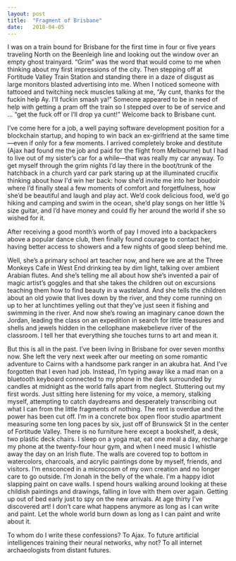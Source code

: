 ```yaml
---
layout: post
title:  "Fragment of Brisbane"
date:   2018-04-05
---
```


I was on a train bound for Brisbane for the first time in four or five years traveling North on the Beenleigh line and looking out the window over an empty ghost trainyard. “Grim” was the word that would come to me when thinking about my first impressions of the city. Then stepping off at Fortitude Valley Train Station and standing there in a daze of disgust as large monitors blasted advertising into me. When I noticed someone with tattooed and twitching neck muscles talking at me, “Ay cunt, thanks for the fuckin help Ay. I’ll fuckin smash ya!” Someone appeared to be in need of help with getting a pram off the train so I stepped over to be of service and … “get the fuck off or I’ll drop ya cunt!” Welcome back to Brisbane cunt. 

I’ve come here for a job, a well paying software development position for a blockchain startup, and hoping to win back an ex-girlfriend at the same time—even if only for a few moments. I arrived completely broke and destitute (Ajax had found me the job and paid for the flight from Melbourne) but I had to live out of my sister’s car for a while—that was really my car anyway. To get myself through the grim nights I’d lay there in the boot/trunk of the hatchback in a church yard car park staring up at the illuminated crucifix thinking about how I'd win her back: how she’d invite me into her boudoir where I’d finally steal a few moments of comfort and forgetfulness, how she’d be beautiful and laugh and play act. We’d cook delicious food, we’d go hiking and camping and swim in the ocean, she’d play songs on her little ¾ size guitar, and I’d have money and could fly her around the world if she so wished for it. 

After receiving a good month’s worth of pay I moved into a backpackers above a popular dance club, then finally found courage to contact her, having better access to showers and a few nights of good sleep behind me.

Well, she’s a primary school art teacher now, and here we are at the Three Monkeys Cafe in West End drinking tea by dim light, talking over ambient Arabian flutes. And she’s telling me all about how she’s invented a pair of magic artist’s goggles and that she takes the children out on excursions teaching them how to find beauty in a wasteland. And she tells the children about an old yowie that lives down by the river, and they come running on up to her at lunchtimes yelling out that they’ve just seen it fishing and swimming in the river. And now she’s rowing an imaginary canoe down the Jordan, leading the class on an expedition in search for little treasures and shells and jewels hidden in the cellophane makebelieve river of the classroom. I tell her that everything she touches turns to art and mean it.

But this is all in the past. I’ve been living in Brisbane for over seven months now. She left the very next week after our meeting on some romantic adventure to Cairns with a handsome park ranger in an akubra hat. And I’ve forgotten that I even had job. Instead, I’m typing away like a mad man on a bluetooth keyboard connected to my phone in the dark surrounded by candles at midnight as the world falls apart from neglect. Stuttering out my first words. Just sitting here listening for my voice, a memory, stalking myself, attempting to catch daydreams and desperately transcribing out what I can from the little fragments of nothing. The rent is overdue and the power has been cut off. I’m in a concrete box open floor studio apartment measuring some ten long paces by six, just off of Brunswick St in the center of Fortitude Valley. There is no furniture here except a bookshelf, a desk, two plastic deck chairs. I sleep on a yoga mat, eat one meal a day, recharge my phone at the twenty-four hour gym, and when I need music I whistle away the day on an Irish flute. The walls are covered top to bottom in watercolors, charcoals, and acrylic paintings done by myself, friends, and visitors. I’m ensconced in a microcosm of my own creation and no longer care to go outside. I’m Jonah in the belly of the whale. I'm a happy idiot slapping paint on cave walls. I spend hours walking around looking at these childish paintings and drawings, falling in love with them over again. Getting up out of bed early just to spy on the new arrivals. At age thirty I’ve discovered art! I don’t care what happens anymore as long as I can write and paint. Let the whole world burn down as long as I can paint and write about it.

To whom do I write these confessions? To Ajax. To future artificial intelligences training their neural networks, why not? To all internet archaeologists from distant futures.



